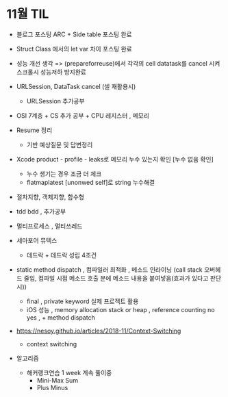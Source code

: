 # 11월 TIL
* 블로그 포스팅 ARC + Side table 포스팅 완료
* Struct Class 에서의 let var 차이 포스팅 완료
* 성능 개선 생각 => (prepareforreuse)에서 각각의 cell datatask를 cancel 시켜 스크롤시 성능저하 방지완료
* URLSession, DataTask cancel (셀 재활용시)
  * URLSession 추가공부
* OSI 7계층 + CS 추가 공부 + CPU 레지스터 , 메모리
* Resume 정리
  * 기반 예상질문 및 답변정리
* Xcode product - profile - leaks로 메모리 누수 있는지 확인 [누수 없음 확인]
  * 누수 생기는 경우 조금 더 체크
  * flatmaplatest [unonwed self]로 string 누수해결
* 절차지향, 객체지향, 함수형
* tdd bdd , 추가공부
* 멀티프로세스 , 멀티쓰레드
* 세마포어 뮤텍스
  * 데드락 + 데드락 성립 4조건
* static method dispatch , 컴파일러 최적화 , 메소드 인라이닝 (call stack 오버헤드 줄임, 컴파일 시점 메소드 호출 분에 메소드 내용을 붙여넣음(효과가 있다고 판단시))
  * final , private keyword 실제 프로젝트 활용
  * iOS 성능 , memory allocation stack or heap , reference counting no yes , + method dispatch

* https://nesoy.github.io/articles/2018-11/Context-Switching
  * context switching

* 알고리즘
  * 해커랭크연습 1 week 계속 풀이중
    * Mini-Max Sum
    * Plus Minus
